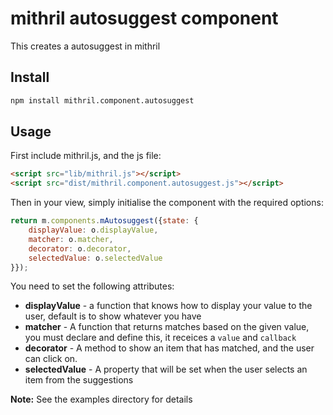 # mithril autosuggest component

This creates a autosuggest in mithril

## Install

```bash
npm install mithril.component.autosuggest
```

## Usage

First include mithril.js, and the js file:

```html
<script src="lib/mithril.js"></script>
<script src="dist/mithril.component.autosuggest.js"></script>
```

Then in your view, simply initialise the component with the required options:

```javascript
return m.components.mAutosuggest({state: {
	displayValue: o.displayValue,
	matcher: o.matcher,
	decorator: o.decorator,
	selectedValue: o.selectedValue
}});
```

You need to set the following attributes:

* **displayValue** - a function that knows how to display your value to the user, default is to show whatever you have
* **matcher** - A function that returns matches based on the given value, you must declare and define this, it receices a `value` and `callback`
* **decorator** - A method to show an item that has matched, and the user can click on.
* **selectedValue** - A property that will be set when the user selects an item from the suggestions

**Note:** See the examples directory for details
